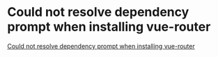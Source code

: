 # Could not resolve dependency prompt when installing vue-router
[Could not resolve dependency prompt when installing vue-router](https://aiwithcloud.com/2022/09/14/could_not_resolve_dependency_prompt_when_installing_vue_router/)